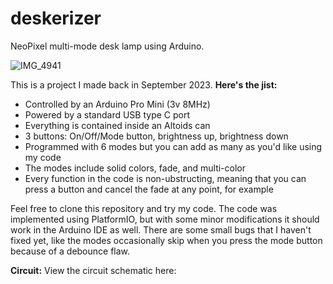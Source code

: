 # deskerizer
NeoPixel multi-mode desk lamp using Arduino.

![IMG_4941](https://github.com/jpsullivan234/deskerizer/assets/92565104/0e99e306-a022-400a-996e-3e1bd6fcf210)

This is a project I made back in September 2023. **Here's the jist:**
  - Controlled by an Arduino Pro Mini (3v 8MHz)
  - Powered by a standard USB type C port
  - Everything is contained inside an Altoids can
  - 3 buttons: On/Off/Mode button, brightness up, brightness down
  - Programmed with 6 modes but you can add as many as you'd like using my code
  - The modes include solid colors, fade, and multi-color
  - Every function in the code is non-ubstructing, meaning that you can press a button and cancel the fade at any point,     for example

Feel free to clone this repository and try my code. The code was implemented using PlatformIO, but with some minor modifications it should work in the Arduino IDE as well. There are some small bugs that I haven't fixed yet, like the modes occasionally skip when you press the mode button because of a debounce flaw.

**Circuit:**
View the circuit schematic here: 

